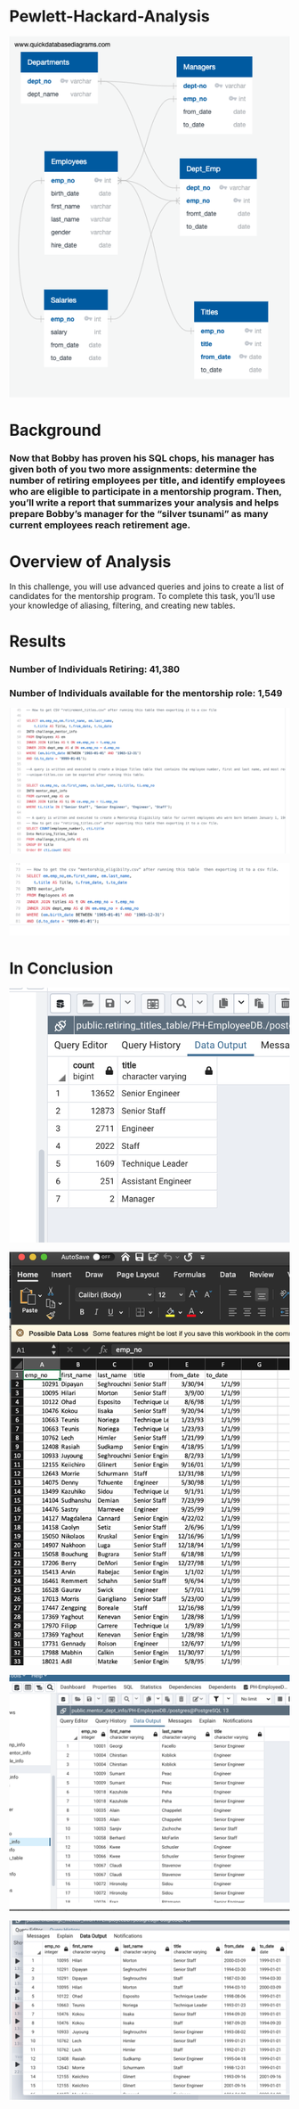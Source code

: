 # Pewlett-Hackard-Analysis
![](/QuickDBD-export.png)
# Background
### Now that Bobby has proven his SQL chops, his manager has given both of you two more assignments: determine the number of retiring employees per title, and identify employees who are eligible to participate in a mentorship program. Then, you’ll write a report that summarizes your analysis and helps prepare Bobby’s manager for the “silver tsunami” as many current employees reach retirement age.

# Overview of Analysis
In this challenge, you will use advanced queries and joins to create a list of candidates for the mentorship program. To complete this task, you’ll use your knowledge of aliasing, filtering, and creating new tables.


# Results

### Number of Individuals Retiring: 41,380
### Number of Individuals available for the mentorship role: 1,549

![](pictures/quaries.png)

![](pictures/quaries2.png)


# In Conclusion

![](pictures/SCP1.png)

![](/pictures/ExcelSC.png)

![](pictures/SCP2.png)

![](pictures/SCP3.png)

